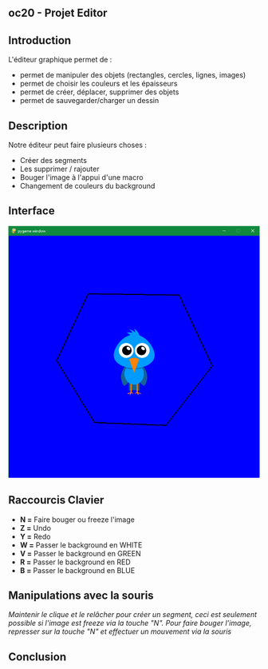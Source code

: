 ## oc20 - Projet Editor

## Introduction
L'éditeur graphique permet de :
* permet de manipuler des objets (rectangles, cercles, lignes, images)
* permet de choisir les couleurs et les épaisseurs
* permet de créer, déplacer, supprimer des objets
* permet de sauvegarder/charger un dessin

## Description
Notre éditeur peut faire plusieurs choses : 
* Créer des segments 
* Les supprimer / rajouter
* Bouger l'image à l'appui d'une macro
* Changement de couleurs du background

## Interface
![birdblue](img/birdblue.png)

## Raccourcis Clavier
* **N =** Faire bouger ou freeze l'image
* **Z =** Undo
* **Y =** Redo
* **W =** Passer le background en WHITE
* **V =** Passer le background en GREEN
* **R =** Passer le background en RED
* **B =** Passer le background en BLUE

## Manipulations avec la souris
*Maintenir le clique et le relâcher pour créer un segment, ceci est seulement possible si l'image est freeze via la touche "N". Pour faire bouger l'image, represser sur la touche "N" et effectuer un mouvement via la souris*

## Conclusion
